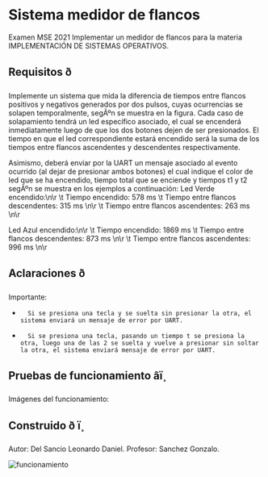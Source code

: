 # Sistema medidor de flancos

Examen MSE 2021
Implementar un medidor de flancos para la materia IMPLEMENTACIÓN DE SISTEMAS OPERATIVOS. 

## Requisitos ð

Implemente un sistema que mida la diferencia de tiempos entre flancos positivos y negativos
generados por dos pulsos, cuyas ocurrencias se solapen temporalmente, segÃºn se muestra en la
figura. Cada caso de solapamiento tendrá un led específico asociado, el cual se encenderá
inmediatamente luego de que los dos botones dejen de ser presionados. El tiempo en que el led
correspondiente estará encendido será la suma de los tiempos entre flancos ascendentes y
descendentes respectivamente.

Asimismo, deberá enviar por la UART un mensaje asociado al evento ocurrido (al dejar de
presionar ambos botones) el cual indique el color de led que se ha encendido, tiempo total que
se enciende y tiempos t1 y t2 segÃºn se muestra en los ejemplos a continuación:
Led Verde encendido:\n\r
\t Tiempo encendido: 578 ms
\t Tiempo entre flancos descendentes: 315 ms \n\r
\t Tiempo entre flancos ascendentes: 263 ms \n\r

Led Azul encendido:\n\r
\t Tiempo encendido: 1869 ms
\t Tiempo entre flancos descendentes: 873 ms \n\r
\t Tiempo entre flancos ascendentes: 996 ms \n\r

## Aclaraciones ð

Importante:

 *  	 Si se presiona una tecla y se suelta sin presionar la otra, el sistema enviará un mensaje de error por UART.
 *  	 Si se presiona una tecla, pasando un tiempo t se presiona la otra, luego una de las 2 se suelta y vuelve a presionar sin soltar la otra, el sistema enviará mensaje de error por UART.

 
## Pruebas de funcionamiento âï¸

Imágenes del funcionamiento:


## Construido ð ï¸

Autor: Del Sancio Leonardo Daniel.
Profesor: Sanchez Gonzalo.

![funcionamiento](https://user-images.githubusercontent.com/59117988/129645980-e02eec4b-4a3a-4ad5-b3f8-5941bbe9ccd5.JPG)

